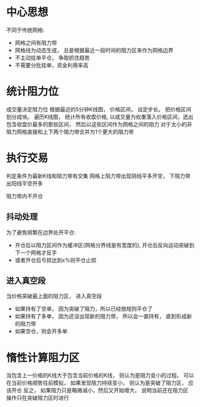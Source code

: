 # 中心思想
不同于传统网格:
* 网格之间有阻力带
* 网格线为动态生成， 总是根据最近一段时间的阻力区来作为网格边界
* 不主动挂单平仓， 争取抓住趋势
* 不需要分批挂单，资金利用率高

# 统计阻力位
成交量决定阻力位
根据最近的5分钟K线图， 价格区间， 设定步长。 把价格区间划分成块。
遍历K线图， 统计所有收盘价格, 以成交量为权重落入价格区间，选出包含收盘价最多的那些区间， 然后以这些区间作为网格之间的阻力
对于太小的非阻力网格直接和上下两个阻力带合并为1个更大的阻力带

# 执行交易
判定条件为最新K线和阻力带有交集
网格上阻力带出现阴线平多开空， 下阻力带出阳线平空开多

阻力带内不开仓

## 抖动处理
为了避免频繁在边界处开平仓:
* 开仓后以阻力区间作为缓冲区(网格分界线是有宽度的), 开仓后反向运动突破到下一个网格才反手
* 或者开仓后亏损达到x%则平仓止损

## 进入真空段
当价格突破最上面的阻力区， 进入真空段
* 如果持有了空单， 因为突破了阻力，所以已经按规则平仓了
* 如果持有了多单， 因为还没出现新的阻力带， 所以会一直持有， 直到形成新的阻力带
* 如果空仓，则会开多单

# 惰性计算阻力区
当包含上一价格的K线大于包含当前价格的K线， 则认为是阻力变小的过程。
可以在当前价格顺势往前模拟， 如果发现阻力持续变小， 则认为是突破了阻力区， 应该开仓
反之， 如果阻力只是略微减小，然后又开始增大， 说明当前还在阻力区
操作只在突破阻力区时进行